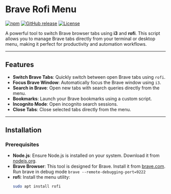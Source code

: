 # Brave Rofi Menu

[![npm](https://img.shields.io/npm/v/brave-rofi-menu)](https://www.npmjs.com/package/brave-rofi-menu)
[![GitHub release](https://img.shields.io/github/release/antlis/brave-rofi-menu)](https://github.com/antlis/brave-rofi-menu/releases)
[![License](https://img.shields.io/github/license/antlis/brave-rofi-menu)](https://github.com/antlis/brave-rofi-menu/blob/master/LICENSE)

A powerful tool to switch Brave browser tabs using **i3** and **rofi**. This script allows you to manage Brave tabs directly from your terminal or desktop menu, making it perfect for productivity and automation workflows.

---

## Features

- **Switch Brave Tabs**: Quickly switch between open Brave tabs using `rofi`.
- **Focus Brave Window**: Automatically focus the Brave window using `i3`.
- **Search in Brave**: Open new tabs with search queries directly from the menu.
- **Bookmarks**: Launch your Brave bookmarks using a custom script.
- **Incognito Mode**: Open incognito search sessions.
- **Close Tabs**: Close selected tabs directly from the menu.

---

## Installation

### Prerequisites

- **Node.js**: Ensure Node.js is installed on your system. Download it from [nodejs.org](https://nodejs.org/).
- **Brave Browser**: This tool is designed for Brave. Install it from [brave.com](https://brave.com/). Run brave in debug mode `brave --remote-debugging-port=9222`
- **rofi**: Install the menu utility:
  ```bash
  sudo apt install rofi
